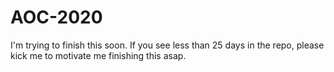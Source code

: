 # AOC-2020

I'm trying to finish this soon. If you see less than 25 days in the repo, please kick me to motivate me finishing this asap. 
